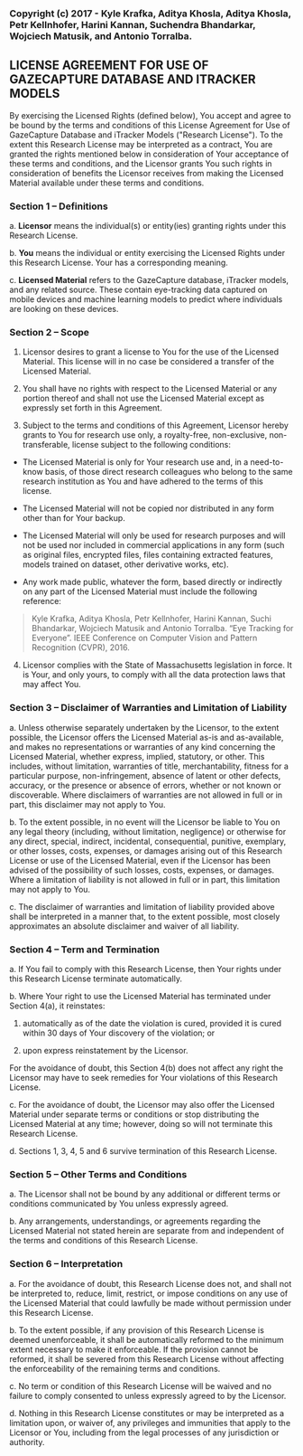 ### Copyright (c) 2017 - Kyle Krafka, Aditya Khosla, Aditya Khosla, Petr Kellnhofer, Harini Kannan, Suchendra Bhandarkar, Wojciech Matusik, and Antonio Torralba.

## LICENSE AGREEMENT FOR USE OF GAZECAPTURE DATABASE AND ITRACKER MODELS

By exercising the Licensed Rights (defined below), You accept and agree to be bound by the terms and conditions of this License Agreement for Use of GazeCapture Database and iTracker Models ("Research License"). To the extent this Research License may be interpreted as a contract, You are granted the rights mentioned below in consideration of Your acceptance of these terms and conditions, and the Licensor grants You such rights in consideration of benefits the Licensor receives from making the Licensed Material available under these terms and conditions.

### Section 1 – Definitions

 a. __Licensor__ means the individual(s) or entity(ies) granting rights under this Research License.

 b. __You__ means the individual or entity exercising the Licensed Rights under this Research License. Your has a corresponding meaning.

 c. __Licensed Material__ refers to the GazeCapture database, iTracker models, and any related source. These contain eye-tracking data captured on mobile devices and machine learning models to predict where individuals are looking on these devices.

### Section 2 – Scope

 1. Licensor desires to grant a license to You for the use of the Licensed Material. This license will in no case be considered a transfer of the Licensed Material. 

 2. You shall have no rights with respect to the Licensed Material or any portion thereof and shall not use the Licensed Material except as expressly set forth in this Agreement. 

 3. Subject to the terms and conditions of this Agreement, Licensor hereby grants to You for research use only, a royalty-free, non-exclusive, non-transferable, license subject to the following conditions: 

  * The Licensed Material is only for Your research use and, in a need-to-know basis, of those direct research colleagues who belong to the same research institution as You and have adhered to the terms of this license. 

  * The Licensed Material will not be copied nor distributed in any form other than for Your backup. 
  * The Licensed Material will only be used for research purposes and will not be used nor included in commercial applications in any form (such as original files, encrypted files, files containing extracted features, models trained on dataset, other derivative works, etc). 
  * Any work made public, whatever the form, based directly or indirectly on any part of the Licensed Material must include the following reference: 

  > Kyle Krafka, Aditya Khosla, Petr Kellnhofer, Harini Kannan, Suchi Bhandarkar, Wojciech Matusik and Antonio Torralba. “Eye Tracking for Everyone”. IEEE Conference on Computer Vision and Pattern Recognition (CVPR), 2016.

4. Licensor complies with the State of Massachusetts legislation in force. It is Your, and only yours, to comply with all the data protection laws that may affect You. 

### Section 3 – Disclaimer of Warranties and Limitation of Liability
 a. Unless otherwise separately undertaken by the Licensor, to the extent possible, the Licensor offers the Licensed Material as-is and as-available, and makes no representations or warranties of any kind concerning the Licensed Material, whether express, implied, statutory, or other. This includes, without limitation, warranties of title, merchantability, fitness for a particular purpose, non-infringement, absence of latent or other defects, accuracy, or the presence or absence of errors, whether or not known or discoverable. Where disclaimers of warranties are not allowed in full or in part, this disclaimer may not apply to You.
 
 b. To the extent possible, in no event will the Licensor be liable to You on any legal theory (including, without limitation, negligence) or otherwise for any direct, special, indirect, incidental, consequential, punitive, exemplary, or other losses, costs, expenses, or damages arising out of this Research License or use of the Licensed Material, even if the Licensor has been advised of the possibility of such losses, costs, expenses, or damages. Where a limitation of liability is not allowed in full or in part, this limitation may not apply to You.
 
 c. The disclaimer of warranties and limitation of liability provided above shall be interpreted in a manner that, to the extent possible, most closely approximates an absolute disclaimer and waiver of all liability.
 
### Section 4 – Term and Termination
 a. If You fail to comply with this Research License, then Your rights under this Research License terminate automatically.
 
 b. Where Your right to use the Licensed Material has terminated under Section 4(a), it reinstates:
  
  1. automatically as of the date the violation is cured, provided it is cured within 30 days of Your discovery of the violation; or
  
  2. upon express reinstatement by the Licensor.
  
  For the avoidance of doubt, this Section 4(b) does not affect any right the Licensor may have to seek remedies for Your violations of this Research License.

 c. For the avoidance of doubt, the Licensor may also offer the Licensed Material under separate terms or conditions or stop distributing the Licensed Material at any time; however, doing so will not terminate this Research License.

d. Sections 1, 3, 4, 5 and 6 survive termination of this Research License.

### Section 5 – Other Terms and Conditions

 a. The Licensor shall not be bound by any additional or different terms or conditions communicated by You unless expressly agreed.
 
 b. Any arrangements, understandings, or agreements regarding the Licensed Material not stated herein are separate from and independent of the terms and conditions of this Research License.
 
### Section 6 – Interpretation

 a. For the avoidance of doubt, this Research License does not, and shall not be interpreted to, reduce, limit, restrict, or impose conditions on any use of the Licensed Material that could lawfully be made without permission under this Research License.
 
 b. To the extent possible, if any provision of this Research License is deemed unenforceable, it shall be automatically reformed to the minimum extent necessary to make it enforceable. If the provision cannot be reformed, it shall be severed from this Research License without affecting the enforceability of the remaining terms and conditions.

 c. No term or condition of this Research License will be waived and no failure to comply consented to unless expressly agreed to by the Licensor.

 d. Nothing in this Research License constitutes or may be interpreted as a limitation upon, or waiver of, any privileges and immunities that apply to the Licensor or You, including from the legal processes of any jurisdiction or authority.

